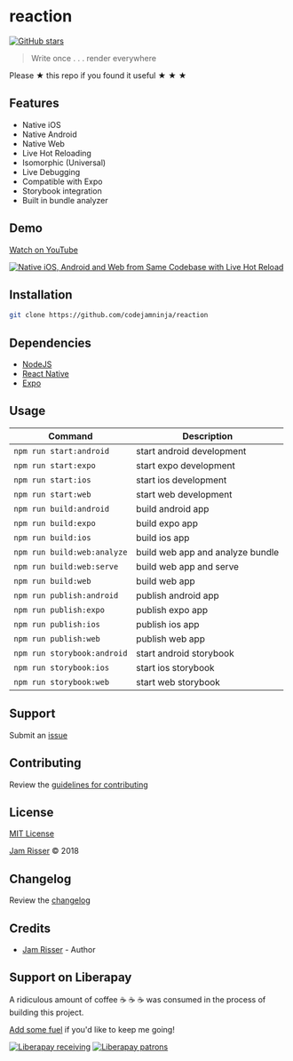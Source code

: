 # reaction

[![GitHub stars](https://img.shields.io/github/stars/codejamninja/reaction.svg?style=social&label=Stars)](https://github.com/codejamninja/reaction)

> Write once . . . render everywhere

Please ★ this repo if you found it useful ★ ★ ★


## Features

* Native iOS
* Native Android
* Native Web
* Live Hot Reloading
* Isomorphic (Universal)
* Live Debugging
* Compatible with Expo
* Storybook integration
* Built in bundle analyzer


## Demo

[Watch on YouTube](https://www.youtube.com/watch?v=RHo6JZ7A8VY)

[![Native iOS, Android and Web from Same Codebase with Live Hot Reload](https://img.youtube.com/vi/RHo6JZ7A8VY/0.jpg)](https://www.youtube.com/watch?v=RHo6JZ7A8VY)


## Installation

```sh
git clone https://github.com/codejamninja/reaction
```


## Dependencies

* [NodeJS](https://nodejs.org)
* [React Native](https://facebook.github.io/react-native)
* [Expo](https://expo.io)


## Usage

| Command                     | Description                      |
| --------------------------- | -------------------------------- |
| `npm run start:android`     | start android development        |
| `npm run start:expo`        | start expo development           |
| `npm run start:ios`         | start ios development            |
| `npm run start:web`         | start web development            |
| `npm run build:android`     | build android app                |
| `npm run build:expo`        | build expo app                   |
| `npm run build:ios`         | build ios app                    |
| `npm run build:web:analyze` | build web app and analyze bundle |
| `npm run build:web:serve`   | build web app and serve          |
| `npm run build:web`         | build web app                    |
| `npm run publish:android`   | publish android app              |
| `npm run publish:expo`      | publish expo app                 |
| `npm run publish:ios`       | publish ios app                  |
| `npm run publish:web`       | publish web app                  |
| `npm run storybook:android` | start android storybook          |
| `npm run storybook:ios`     | start ios storybook              |
| `npm run storybook:web`     | start web storybook              |


## Support

Submit an [issue](https://github.com/codejamninja/reaction/issues/new)


## Contributing

Review the [guidelines for contributing](https://github.com/codejamninja/reaction/blob/master/CONTRIBUTING.md)


## License

[MIT License](https://github.com/codejamninja/reaction/blob/master/LICENSE)

[Jam Risser](https://codejam.ninja) © 2018


## Changelog

Review the [changelog](https://github.com/codejamninja/reaction/blob/master/CHANGELOG.md)


## Credits

* [Jam Risser](https://codejam.ninja) - Author


## Support on Liberapay

A ridiculous amount of coffee ☕ ☕ ☕ was consumed in the process of building this project.

[Add some fuel](https://liberapay.com/codejamninja/donate) if you'd like to keep me going!

[![Liberapay receiving](https://img.shields.io/liberapay/receives/codejamninja.svg?style=flat-square)](https://liberapay.com/codejamninja/donate)
[![Liberapay patrons](https://img.shields.io/liberapay/patrons/codejamninja.svg?style=flat-square)](https://liberapay.com/codejamninja/donate)
